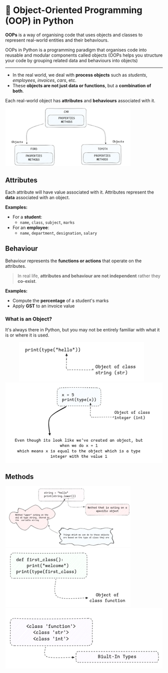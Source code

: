 # 🧱 Object-Oriented Programming (OOP) in Python

**OOPs** is a way of organising code that uses objects and classes to represent real-world entities and their behaviours.

OOPs in Python is a programming paradigm that organises code into reusable and modular components called objects (OOPs helps you structure your code by grouping related data and behaviours into objects)

---
- In the real world, we deal with **process objects** such as _students_, _employees_, _invoices_, _cars_, etc.  
- These **objects are not just data or functions**, but a **combination of both**.

Each real-world object has **attributes** and **behaviours** associated with it.

<img src="https://github.com/GitMeP/Python/blob/f742a77112f0588f376396c0be6a6d0ff6be1080/OOPs/images/py6.png" width="400" alt="Logo"/>

## Attributes

Each attribute will have value associated with it. Attributes represent the **data** associated with an object.

**Examples:**

- For a **student**:
  - `name`, `class`, `subject`, `marks`
- For an **employee**:
  - `name`, `department`, `designation`, `salary`

## Behaviour

Behaviour represents the **functions or actions** that operate on the attributes.

> In real life, **attributes and behaviour are not independent** rather they **co-exist**.

**Examples:**

- Compute the **percentage** of a student's marks
- Apply **GST** to an invoice value



### What is an Object?
It's always there in Python, but you may not be entirely familiar with what it is or where it is used.

<p align="center">
  <img src="https://github.com/GitMeP/Python/blob/f742a77112f0588f376396c0be6a6d0ff6be1080/OOPs/images/py1.png" width="400" alt="Logo"/>
  &nbsp;&nbsp;&nbsp;
  <img src="https://github.com/GitMeP/Python/blob/f742a77112f0588f376396c0be6a6d0ff6be1080/OOPs/images/py2.png" width="550" alt="Demo"/>
</p>

<p align="center">

## Methods

<img src="https://github.com/GitMeP/Python/blob/f742a77112f0588f376396c0be6a6d0ff6be1080/OOPs/images/py5.png" width="400" alt="Logo"/>
  <img src="https://github.com/GitMeP/Python/blob/f742a77112f0588f376396c0be6a6d0ff6be1080/OOPs/images/py3.png" width="400" alt="Logo"/>  
  &nbsp;&nbsp;&nbsp;
  <img src="https://github.com/GitMeP/Python/blob/f742a77112f0588f376396c0be6a6d0ff6be1080/OOPs/images/py4.png" width="550" alt="Demo"/>  
</p>
